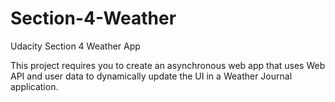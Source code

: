 # Section-4-Weather
Udacity Section 4 Weather App

This project requires you to create an asynchronous web app that uses Web API and user data to dynamically update the UI in a Weather Journal application.
